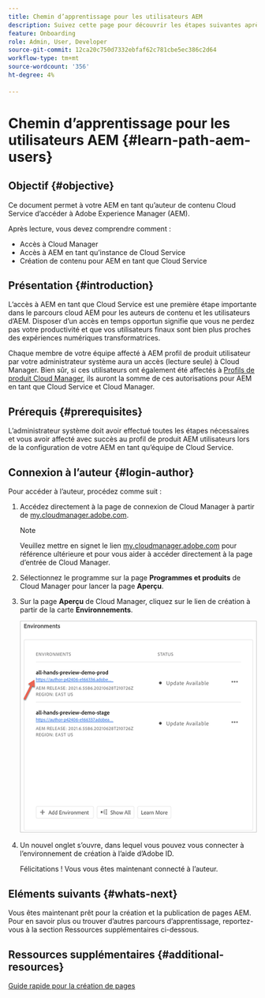 ```yaml
---
title: Chemin d’apprentissage pour les utilisateurs AEM
description: Suivez cette page pour découvrir les étapes suivantes après l’accès, si vous êtes un utilisateur AEM
feature: Onboarding
role: Admin, User, Developer
source-git-commit: 12ca20c750d7332ebfaf62c781cbe5ec386c2d64
workflow-type: tm+mt
source-wordcount: '356'
ht-degree: 4%

---
```


# Chemin d’apprentissage pour les utilisateurs AEM {#learn-path-aem-users}

## Objectif {#objective}

Ce document permet à votre AEM en tant qu’auteur de contenu Cloud Service d’accéder à Adobe Experience Manager (AEM).

Après lecture, vous devez comprendre comment :

* Accès à Cloud Manager
* Accès à AEM en tant qu’instance de Cloud Service
* Création de contenu pour AEM en tant que Cloud Service

## Présentation  {#introduction}

L’accès à AEM en tant que Cloud Service est une première étape importante dans le parcours cloud AEM pour les auteurs de contenu et les utilisateurs d’AEM. Disposer d’un accès en temps opportun signifie que vous ne perdez pas votre productivité et que vos utilisateurs finaux sont bien plus proches des expériences numériques transformatrices.

Chaque membre de votre équipe affecté à AEM profil de produit utilisateur par votre administrateur système aura un accès (lecture seule) à Cloud Manager. Bien sûr, si ces utilisateurs ont également été affectés à [Profils de produit Cloud Manager](https://experienceleague.adobe.com/docs/experience-manager-cloud-service/onboarding/onboarding-concepts/aem-cs-team-product-profiles.html?lang=en#cloud-manager-product-profiles), ils auront la somme de ces autorisations pour AEM en tant que Cloud Service et Cloud Manager.

## Prérequis  {#prerequisites}

L’administrateur système doit avoir effectué toutes les étapes nécessaires et vous avoir affecté avec succès au profil de produit AEM utilisateurs lors de la configuration de votre AEM en tant qu’équipe de Cloud Service.

## Connexion à l’auteur {#login-author}

Pour accéder à l’auteur, procédez comme suit :

1. Accédez directement à la page de connexion de Cloud Manager à partir de [my.cloudmanager.adobe.com](https://my.cloudmanager.adobe.com/).

   >[!NOTE]
   >Veuillez mettre en signet le lien [my.cloudmanager.adobe.com](https://my.cloudmanager.adobe.com/) pour référence ultérieure et pour vous aider à accéder directement à la page d’entrée de Cloud Manager.

1. Sélectionnez le programme sur la page **Programmes et produits** de Cloud Manager pour lancer la page **Aperçu**.

1. Sur la page **Aperçu** de Cloud Manager, cliquez sur le lien de création à partir de la carte **Environnements**.

   ![](/help/journey-onboarding/assets/author-environ.png)

1. Un nouvel onglet s’ouvre, dans lequel vous pouvez vous connecter à l’environnement de création à l’aide d’Adobe ID.

   Félicitations ! Vous vous êtes maintenant connecté à l’auteur.

## Eléments suivants {#whats-next}

Vous êtes maintenant prêt pour la création et la publication de pages AEM. Pour en savoir plus ou trouver d’autres parcours d’apprentissage, reportez-vous à la section Ressources supplémentaires ci-dessous.

## Ressources supplémentaires {#additional-resources}

[Guide rapide pour la création de pages](https://experienceleague.adobe.com/docs/experience-manager-cloud-service/sites/authoring/getting-started/quick-start.html?lang=en)